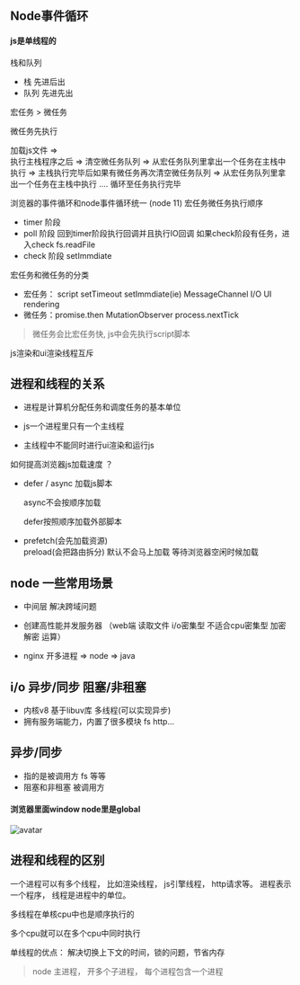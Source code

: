 ## Node事件循环

#### js是单线程的

栈和队列
- 栈 先进后出
- 队列  先进先出

宏任务 > 微任务

微任务先执行

加载js文件 =>  
执行主栈程序之后 => 清空微任务队列 => 从宏任务队列里拿出一个任务在主栈中执行 => 主栈执行完毕后如果有微任务再次清空微任务队列 => 从宏任务队列里拿出一个任务在主栈中执行 .... 
循环至任务执行完毕

浏览器的事件循环和node事件循环统一 (node 11) 宏任务微任务执行顺序

- timer 阶段
- poll 阶段  回到timer阶段执行回调并且执行IO回调 如果check阶段有任务，进入check fs.readFile
- check 阶段  setImmdiate



宏任务和微任务的分类

 - 宏任务： script setTimeout setImmdiate(ie)  MessageChannel I/O UI rendering
 - 微任务：promise.then MutationObserver  process.nextTick
 > 微任务会比宏任务快, js中会先执行script脚本


js渲染和ui渲染线程互斥


## 进程和线程的关系

- 进程是计算机分配任务和调度任务的基本单位

- js一个进程里只有一个主线程

- 主线程中不能同时进行ui渲染和运行js

如何提高浏览器js加载速度 ？

- defer / async 加载js脚本

    async不会按顺序加载

    defer按照顺序加载外部脚本

- prefetch(会先加载资源)  
  preload(会把路由拆分) 默认不会马上加载 等待浏览器空闲时候加载


## node 一些常用场景
- 中间层 
  解决跨域问题

- 创建高性能并发服务器 （web端 读取文件 i/o密集型 不适合cpu密集型 加密 解密 运算）

- nginx 开多进程 => node => java 


## i/o 异步/同步  阻塞/非租塞

- 内核v8 基于libuv库 多线程(可以实现异步)
- 拥有服务端能力，内置了很多模块 fs http...

## 异步/同步
- 指的是被调用方 fs 等等
- 阻塞和非租塞  被调用方

#### 浏览器里面window node里是global

![avatar](http://image.mamicode.com/info/201803/20180307105410582911.jpg)


## 进程和线程的区别
一个进程可以有多个线程， 比如渲染线程， js引擎线程， http请求等。
进程表示一个程序， 线程是进程中的单位。

多线程在单核cpu中也是顺序执行的

多个cpu就可以在多个cpu中同时执行

单线程的优点： 解决切换上下文的时间，锁的问题，节省内存

> node 主进程， 开多个子进程， 每个进程包含一个进程